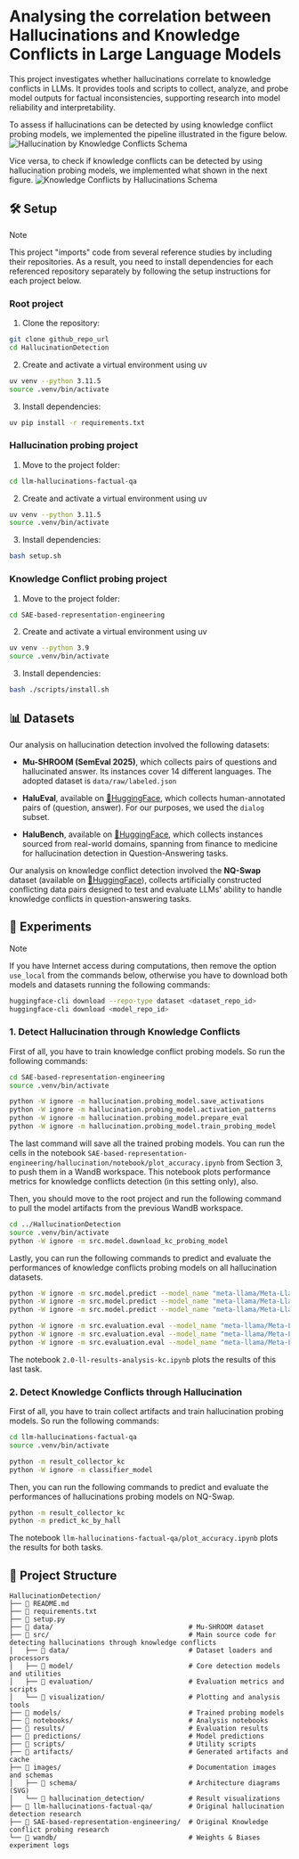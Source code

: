 # Analysing the correlation between Hallucinations and Knowledge Conflicts in Large Language Models


This project investigates whether hallucinations correlate to knowledge conflicts in LLMs. It provides tools and scripts to collect, analyze, and probe model outputs for factual inconsistencies, supporting research into model reliability and interpretability. 

To assess if hallucinations can be detected by using knowledge conflict probing models, we implemented the pipeline illustrated in the figure below.
![Hallucination by Knowledge Conflicts Schema](images/schema/Hallucination_by_KC.svg)

Vice versa, to check if knowledge conflicts can be detected by using hallucination probing models, we implemented what shown in the next figure.
![Knowledge Conflicts by Hallucinations Schema](images/schema/KC_by_Hallucination.svg)


## 🛠️ Setup

> [!NOTE]
> This project "imports" code from several reference studies by including their repositories. As a result, you need to install dependencies for each referenced repository separately by following the setup instructions for each project below.

### Root project
1. Clone the repository:
```bash
git clone github_repo_url
cd HallucinationDetection
```

2. Create and activate a virtual environment using uv
```bash
uv venv --python 3.11.5
source .venv/bin/activate
```

3. Install dependencies:
```bash
uv pip install -r requirements.txt
```

### Hallucination probing project
1. Move to the project folder:
```bash
cd llm-hallucinations-factual-qa
```

2. Create and activate a virtual environment using uv
```bash
uv venv --python 3.11.5
source .venv/bin/activate
```

3. Install dependencies:
```bash
bash setup.sh
```

### Knowledge Conflict probing project
1. Move to the project folder:
```bash
cd SAE-based-representation-engineering
```

2. Create and activate a virtual environment using uv
```bash
uv venv --python 3.9
source .venv/bin/activate
```

3. Install dependencies:
```bash
bash ./scripts/install.sh
```


## 📊 Datasets

Our analysis on hallucination detection involved the following datasets:

- **Mu-SHROOM (SemEval 2025)**, which collects pairs of questions and hallucinated answer. Its instances cover 14 different languages. The adopted dataset is  `data/raw/labeled.json`

- **HaluEval**, available on [🤗HuggingFace](https://huggingface.co/datasets/pminervini/HaluEval), which collects human-annotated pairs of (question, answer). For our purposes, we used the `dialog` subset.

- **HaluBench**, available on [🤗HuggingFace](https://huggingface.co/datasets/PatronusAI/HaluBench), which collects instances sourced from real-world domains, spanning from finance to medicine for hallucination detection in Question-Answering tasks.

Our analysis on knowledge conflict detection involved the **NQ-Swap** dataset (available on [🤗HuggingFace](https://huggingface.co/datasets/pminervini/NQ-Swap)), collects artificially constructed conflicting data pairs designed to test and evaluate LLMs' ability to handle knowledge conflicts in question-answering tasks.

## 🧪 Experiments

> [!NOTE]
> If you have Internet access during computations, then remove the option `use_local` from the commands below, otherwise you have to download both models and datasets running the following commands:
> ```bash
> huggingface-cli download --repo-type dataset <dataset_repo_id>
> huggingface-cli download <model_repo_id>
> ```


### 1. Detect Hallucination through Knowledge Conflicts
First of all, you have to train knowledge conflict probing models. So run the following commands:

```bash
cd SAE-based-representation-engineering
source .venv/bin/activate

python -W ignore -m hallucination.probing_model.save_activations
python -W ignore -m hallucination.probing_model.activation_patterns
python -W ignore -m hallucination.probing_model.prepare_eval
python -W ignore -m hallucination.probing_model.train_probing_model
```

The last command will save all the trained probing models. You can run the cells in the notebook `SAE-based-representation-engineering/hallucination/notebook/plot_accuracy.ipynb` from Section 3, to push them in a WandB workspace. This notebook plots performance metrics for knowledge conflicts detection (in this setting only), also.

Then, you should move to the root project and run the following command to pull the model artifacts from the previous WandB workspace.
```bash
cd ../HallucinationDetection
source .venv/bin/activate
python -W ignore -m src.model.download_kc_probing_model
```

Lastly, you can run the following commands to predict and evaluate the performances of knowledge conflicts probing models on all hallucination datasets.
```bash
python -W ignore -m src.model.predict --model_name "meta-llama/Meta-Llama-3-8B" --data_name "mushroom" --use_local
python -W ignore -m src.model.predict --model_name "meta-llama/Meta-Llama-3-8B" --data_name "halu_eval" --use_local
python -W ignore -m src.model.predict --model_name "meta-llama/Meta-Llama-3-8B" --data_name "halu_bench" --use_local

python -W ignore -m src.evaluation.eval --model_name "meta-llama/Meta-Llama-3-8B" --data_name "mushroom"
python -W ignore -m src.evaluation.eval --model_name "meta-llama/Meta-Llama-3-8B" --data_name "halu_eval"
python -W ignore -m src.evaluation.eval --model_name "meta-llama/Meta-Llama-3-8B" --data_name "halu_bench"
```

The notebook `2.0-ll-results-analysis-kc.ipynb` plots the results of this last task.


### 2. Detect Knowledge Conflicts through Hallucination
First of all, you have to train collect artifacts and train hallucination probing models. So run the following commands:

```bash
cd llm-hallucinations-factual-qa
source .venv/bin/activate

python -m result_collector_kc
python -W ignore -m classifier_model
```

Then, you can run the following commands to predict and evaluate the performances of hallucinations probing models on NQ-Swap.
```bash
python -m result_collector_kc
python -m predict_kc_by_hall
```

The notebook `llm-hallucinations-factual-qa/plot_accuracy.ipynb` plots the results for both tasks.


## 📁 Project Structure

```
HallucinationDetection/
├── 📄 README.md
├── 📄 requirements.txt
├── 📄 setup.py
├── 📁 data/                                  # Mu-SHROOM dataset
├── 📁 src/                                   # Main source code for detecting hallucinations through knowledge conflicts
│   ├── 📁 data/                              # Dataset loaders and processors
│   ├── 📁 model/                             # Core detection models and utilities
│   ├── 📁 evaluation/                        # Evaluation metrics and scripts
│   └── 📁 visualization/                     # Plotting and analysis tools
├── 📁 models/                                # Trained probing models
├── 📁 notebooks/                             # Analysis notebooks
├── 📁 results/                               # Evaluation results
├── 📁 predictions/                           # Model predictions
├── 📁 scripts/                               # Utility scripts
├── 📁 artifacts/                             # Generated artifacts and cache
├── 📁 images/                                # Documentation images and schemas
│   ├── 📁 schema/                            # Architecture diagrams (SVG)
│   └── 📁 hallucination_detection/           # Result visualizations
├── 📁 llm-hallucinations-factual-qa/         # Original hallucination detection research
├── 📁 SAE-based-representation-engineering/  # Original Knowledge conflict probing research
└── 📁 wandb/                                 # Weights & Biases experiment logs
```

